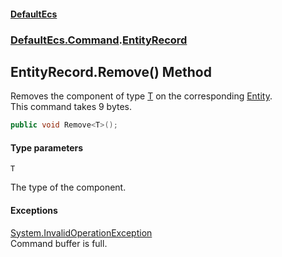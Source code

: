 #### [DefaultEcs](DefaultEcs.md 'DefaultEcs')
### [DefaultEcs.Command](DefaultEcs.md#DefaultEcs.Command 'DefaultEcs.Command').[EntityRecord](EntityRecord.md 'DefaultEcs.Command.EntityRecord')

## EntityRecord.Remove<T>() Method

Removes the component of type [T](EntityRecord.Remove_T_().md#DefaultEcs.Command.EntityRecord.Remove_T_().T 'DefaultEcs.Command.EntityRecord.Remove<T>().T') on the corresponding [Entity](Entity.md 'DefaultEcs.Entity').  
This command takes 9 bytes.

```csharp
public void Remove<T>();
```
#### Type parameters

<a name='DefaultEcs.Command.EntityRecord.Remove_T_().T'></a>

`T`

The type of the component.

#### Exceptions

[System.InvalidOperationException](https://docs.microsoft.com/en-us/dotnet/api/System.InvalidOperationException 'System.InvalidOperationException')  
Command buffer is full.